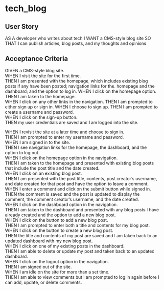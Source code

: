 # tech_blog

## User Story
AS A developer who writes about tech
I WANT a CMS-style blog site
SO THAT I can publish articles, blog posts, and my thoughts and opinions

## Acceptance Criteria
GIVEN a CMS-style blog site.  
WHEN I visit the site for the first time.  
THEN I am presented with the homepage, which includes existing blog posts if any have been posted; navigation links for the.  homepage and the dashboard; and the option to log in. 
WHEN I click on the homepage option.  
THEN I am taken to the homepage.  
WHEN I click on any other links in the navigation. 
THEN I am prompted to either sign up or sign in. 
WHEN I choose to sign up. 
THEN I am prompted to create a username and password.  
WHEN I click on the sign-up button.  
THEN my user credentials are saved and I am logged into the site.  

WHEN I revisit the site at a later time and choose to sign in.  
THEN I am prompted to enter my username and password.  
WHEN I am signed in to the site.  
THEN I see navigation links for the homepage, the dashboard, and the option to log out.  
WHEN I click on the homepage option in the navigation.  
THEN I am taken to the homepage and presented with existing blog posts that include the post title and the date created.  
WHEN I click on an existing blog post.   
THEN I am presented with the post title, contents, post creator’s username, and date created for that post and have the option to leave a comment.     
WHEN I enter a comment and click on the submit button while signed in.   
THEN the comment is saved and the post is updated to display the comment, the comment creator’s username, and the date created.  
WHEN I click on the dashboard option in the navigation.   
THEN I am taken to the dashboard and presented with any blog posts I have already created and the option to add a new blog post.   
WHEN I click on the button to add a new blog post.   
THEN I am prompted to enter both a title and contents for my blog post.    
WHEN I click on the button to create a new blog post.   
THEN the title and contents of my post are saved and I am taken back to an updated dashboard with my new blog post.    
WHEN I click on one of my existing posts in the dashboard.   
THEN I am able to delete or update my post and taken back to an updated dashboard.   
WHEN I click on the logout option in the navigation.   
THEN I am signed out of the site.    
WHEN I am idle on the site for more than a set time.    
THEN I am able to view comments but I am prompted to log in again before I can add, update, or delete comments.    
